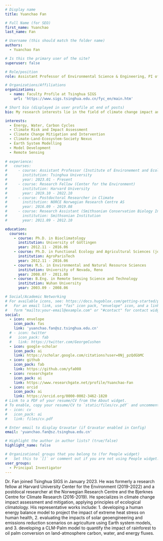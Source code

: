 ```yaml
---
# Display name
title: Yuanchao Fan

# Full Name (for SEO)
first_name: Yuanchao
last_name: Fan

# Username (this should match the folder name)
authors:
  - Yuanchao Fan

# Is this the primary user of the site?
superuser: false

# Role/position
role: Assistant Professor of Environmental Science & Engineering, PI of i-Ecoclimatology Lab

# Organizations/Affiliations
organizations:
  - name: Faculty Profile at Tsinghua SIGS
    url: 'https://www.sigs.tsinghua.edu.cn/fyc_en/main.htm'

# Short bio (displayed in user profile at end of posts)
bio: My research interests lie in the field of climate change impact and climate mitigation. Focusing on issues in the Climate-Land-Ecosystem-Society nexus, I take an interdisciplinary approach to assessing the impact of climate change and climate intervention (including solar geoengineering) on agriculture, ecosystem, and human livability, as well as the feedback of land cover change to climate, to provide decision support for addressing climate change and building a carbon neutral society.

interests:
  - Energy, Water, Carbon Cycles
  - Climate Risk and Impact Assessment 
  - Climate Change Mitigation and Intervention
  - Climate-Land-Ecosystem-Society Nexus
  - Earth System Modelling 
  - Model Development
  - Remote Sensing
  
# experience:
#   courses:
#     - course: Assistant Professor (Institute of Environement and Ecology)
#       institution: Tsinghua University
#       year: 2023.01 - Present
#     - course: Research Fellow (Center for the Environment)
#       institution: Harvard University
#       year: 2019.10 - 2022.10
#     - course: Postdoctoral Researcher in Climate
#       institution: NORCE Norwegian Research Centre AS
#       year: 2016.09 - 2019.08
#     - course: Research Assistant (Smithsonian Conservation Biology Institute)
#       institution: Smithsonian Institution
#       year: 2011.09 - 2012.10

education:
  courses:
    - course: Ph.D. in Bioclimatology
      institution: University of Göttingen
      year: 2012.11 - 2016.06
    - course: Ph.D. in Functional Ecology and Agricultural Sciences (joint degree)
      institution: AgroParisTech
      year: 2012.11 - 2016.06
    - course: M.S. in Environmental and Natural Resource Sciences
      institution: University of Nevada, Reno
      year: 2008.07 - 2011.08
    - course: B.Eng. in Remote Sensing Science and Technology
      institution: Wuhan University
      year: 2003.09 - 2008.06

# Social/Academic Networking
# For available icons, see: https://docs.hugoblox.com/getting-started/page-builder/#icons
#   For an email link, use "fas" icon pack, "envelope" icon, and a link in the
#   form "mailto:your-email@example.com" or "#contact" for contact widget.
social:
  - icon: envelope
    icon_pack: fas
    link: 'yuanchao.fan@sz.tsinghua.edu.cn'
  # - icon: twitter
  #   icon_pack: fab
  #   link: https://twitter.com/GeorgeCushen
  - icon: google-scholar
    icon_pack: ai
    link: https://scholar.google.com/citations?user=0Nj_pzQdGbMC
  - icon: github
    icon_pack: fab
    link: https://github.com/yfa008
  - icon: researchgate
    icon_pack: ai
    link: https://www.researchgate.net/profile/Yuanchao-Fan
  - icon: orcid
    icon_pack: ai
    link: https://orcid.org/0000-0002-3462-1820
# Link to a PDF of your resume/CV from the About widget.
# To enable, copy your resume/CV to `static/files/cv.pdf` and uncomment the lines below.
# - icon: cv
#   icon_pack: ai
#   link: files/cv.pdf

# Enter email to display Gravatar (if Gravatar enabled in Config)
email: 'yuanchao.fan@sz.tsinghua.edu.cn'

# Highlight the author in author lists? (true/false)
highlight_name: false

# Organizational groups that you belong to (for People widget)
#   Set this to `[]` or comment out if you are not using People widget.
user_groups:
  - Principal Investigator
---
```


Dr. Fan joined Tsinghua SIGS in January 2023. He was formerly a research fellow at Harvard University Center for the Environment (2019-2022) and a postdocal researcher at the Norwegian Research Centre and the Bjerknes Centre for Climate Research (2016-2019). He specializes in climate change impact assessment and mitigation, applying principles of ecological climatology. His representative works include: 1. developing a human energy balance model to project the impact of extreme heat stress on human health, 2. evaluating the impacts of solar geoengineering and emissions reduction scenarios on agriculture using Earth system models, and 3. developing a CLM-Palm model to quantify the impact of rainforest to oil palm conversion on land-atmosphere carbon, water, and energy fluxes.